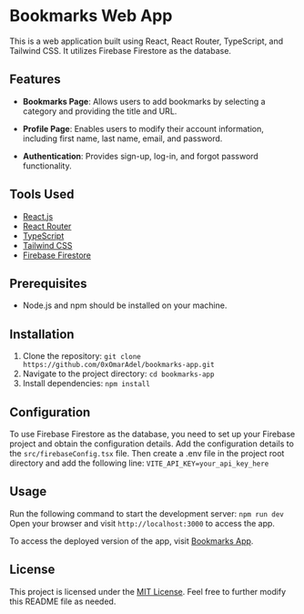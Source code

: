 # Bookmarks Web App

This is a web application built using React, React Router, TypeScript, and Tailwind CSS. It utilizes Firebase Firestore as the database.

## Features

- **Bookmarks Page**: Allows users to add bookmarks by selecting a category and providing the title and URL.

- **Profile Page**: Enables users to modify their account information, including first name, last name, email, and password.

- **Authentication**: Provides sign-up, log-in, and forgot password functionality.


## Tools Used

- [React.js](https://reactjs.org/) 
- [React Router](https://reactrouter.com/) 
- [TypeScript](https://www.typescriptlang.org/) 
- [Tailwind CSS](https://tailwindcss.com/) 
- [Firebase Firestore](https://firebase.google.com/products/firestore)

## Prerequisites

- Node.js and npm should be installed on your machine.

## Installation

1. Clone the repository: `git clone https://github.com/0xOmarAdel/bookmarks-app.git`
2. Navigate to the project directory: `cd bookmarks-app`
3. Install dependencies: `npm install`
## Configuration

To use Firebase Firestore as the database, you need to set up your Firebase project and obtain the configuration details. Add the configuration details to the `src/firebaseConfig.tsx` file. Then create a .env  file in the project root directory and add the following line:
`VITE_API_KEY=your_api_key_here`

## Usage 
 
Run the following command to start the development server:
`npm run dev`
Open your browser and visit `http://localhost:3000` to access the app.

To access the deployed version of the app, visit [Bookmarks App](https://bookmarks-react-firebase.netlify.app).

## License

This project is licensed under the [MIT License](LICENSE).
Feel free to further modify this README file as needed.